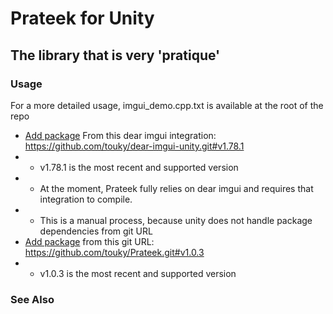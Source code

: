 # Prateek for Unity

## The library that is very 'pratique'

### Usage

For a more detailed usage, imgui_demo.cpp.txt is available at the root of the repo

- [Add package](https://docs.unity3d.com/Manual/upm-ui-giturl.html) From this dear imgui integration: https://github.com/touky/dear-imgui-unity.git#v1.78.1
- - v1.78.1 is the most recent and supported version
- - At the moment, Prateek fully relies on dear imgui and requires that integration to compile.
- - This is a manual process, because unity does not handle package dependencies from git URL
- [Add package](https://docs.unity3d.com/Manual/upm-ui-giturl.html) from this git URL: https://github.com/touky/Prateek.git#v1.0.3
- - v1.0.3 is the most recent and supported version

### See Also
 

